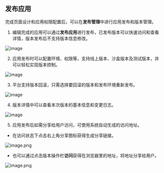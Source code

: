 ## 发布应用

完成页面设计和应用权限配置后，可以在**发布管理**中进行应用发布和版本管理。

1. 编辑完成的应用可以通过**发布应用**进行发布，已发布版本可以快速访问和查看详情，版本发布后不支持版本信息修改。

![image](../../staic/img/快速入门/发布应用/5b29c77a830c884fc8f544a519432b84.png)

2. 应用发布时可以配置环境、权限等，支持线上版本、沙盒版本及测试版本，并可以轻松实现版本控制。

![image](../../staic/img/快速入门/发布应用/ea91eba47e2c7630e76623738a688ca4.png)

3. 平台支持版本回滚，只需选择要回滚的版本和发布环境重新发布。

![image](../../staic/img/快速入门/发布应用/74d563fe95f0935ae13f143d904b0c60.png)

4. 版本详情中可以查看本次版本的基本信息和变更日志。

![image](../../staic/img/快速入门/发布应用/64094bad7b40d184e27a1e7a249433a2.png)

5. 应用发布后如需分享给用户访问，可使用系统自动生成的访问地址。

- 在访问状态下点击右上角分享图标获得生成分享链接。

![image.png](../../staic/img/快速入门/发布应用/image_0cd40e4.png)

- 也可以通过点击版本操作栏**访问**获得在浏览器里的地址，将地址分享给用户。

![image.png](../../staic/img/快速入门/发布应用/image_3b19f2a.png)
